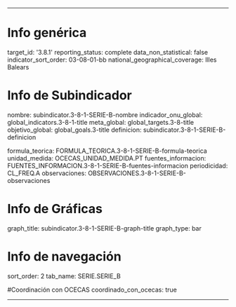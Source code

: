 ---

# Info genérica
target_id: '3.8.1'
reporting_status: complete
data_non_statistical: false
indicator_sort_order: 03-08-01-bb
national_geographical_coverage: Illes Balears

# Info de Subindicador
nombre: subindicator.3-8-1-SERIE-B-nombre
indicador_onu_global: global_indicators.3-8-1-title
meta_global: global_targets.3-8-title
objetivo_global: global_goals.3-title
definicion: subindicator.3-8-1-SERIE-B-definicion

formula_teorica: FORMULA_TEORICA.3-8-1-SERIE-B-formula-teorica
unidad_medida: OCECAS_UNIDAD_MEDIDA.PT
fuentes_informacion: FUENTES_INFORMACION.3-8-1-SERIE-B-fuentes-informacion
periodicidad: CL_FREQ.A
observaciones: OBSERVACIONES.3-8-1-SERIE-B-observaciones

# Info de Gráficas
graph_title: subindicator.3-8-1-SERIE-B-graph-title
graph_type: bar

# Info de navegación
sort_order: 2
tab_name: SERIE.SERIE_B

#Coordinación con OCECAS
coordinado_con_ocecas: true

---